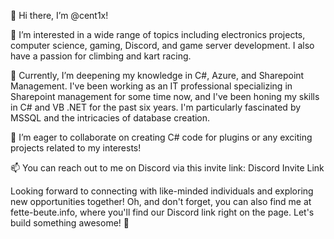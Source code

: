 👋 Hi there, I’m @cent1x!

👀 I’m interested in a wide range of topics including electronics projects, computer science, gaming, Discord, and game server development. I also have a passion for climbing and kart racing.

🌱 Currently, I’m deepening my knowledge in C#, Azure, and Sharepoint Management. I've been working as an IT professional specializing in Sharepoint management for some time now, and I've been honing my skills in C# and VB .NET for the past six years. I'm particularly fascinated by MSSQL and the intricacies of database creation.

💞️ I’m eager to collaborate on creating C# code for plugins or any exciting projects related to my interests!

📫 You can reach out to me on Discord via this invite link: Discord Invite Link

Looking forward to connecting with like-minded individuals and exploring new opportunities together! Oh, and don't forget, you can also find me at fette-beute.info, where you'll find our Discord link right on the page. Let's build something awesome! 🚀
